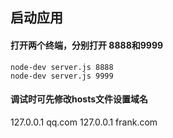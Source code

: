 ## 启动应用
#### 打开两个终端，分别打开 8888和9999
```
node-dev server.js 8888  
node-dev server.js 9999
```
#### 调试时可先修改hosts文件设置域名
127.0.0.1 qq.com
 127.0.0.1 frank.com
